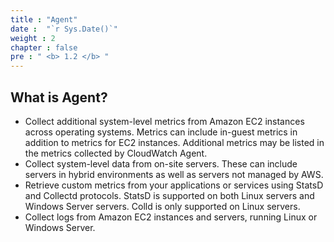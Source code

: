 ```yaml
---
title : "Agent"
date :  "`r Sys.Date()`" 
weight : 2
chapter : false
pre : " <b> 1.2 </b> "
---
```


## What is Agent?

- Collect additional system-level metrics from Amazon EC2 instances across operating systems. Metrics can include in-guest metrics in addition to metrics for EC2 instances. Additional metrics may be listed in the metrics collected by CloudWatch Agent.
- Collect system-level data from on-site servers. These can include servers in hybrid environments as well as servers not managed by AWS.
- Retrieve custom metrics from your applications or services using StatsD and Collectd protocols. StatsD is supported on both Linux servers and Windows Server servers. Colld is only supported on Linux servers.
- Collect logs from Amazon EC2 instances and servers, running Linux or Windows Server.